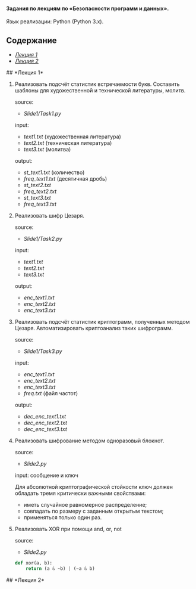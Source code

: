 #### Задания по лекциям по «Безопасности программ и данных».

Язык реализации: Python (Python 3.x).

## Содержание
- [*Лекция 1*](#lec1)
- [*Лекция 2*](#lec2)

<a name="lec1"/>
## *Лекция 1*

1. Реализовать подсчёт статистик встречаемости букв.
Составить шаблоны для художественной и технической литературы,
молитв.
	
	source:
	- *Slide1/Task1.py*
	
	input:
	- *text1.txt* (художественная литература)
	- *text2.txt* (техническая литература)
	- *text3.txt* (молитва)

	output:
	- *st_text1.txt* (количество)
	- *freq_text1.txt* (десятичная дробь)
	- *st_text2.txt*
	- *freq_text2.txt*	
	- *st_text3.txt*
	- *freq_text3.txt*

2. Реализовать шифр Цезаря.
	
	source:
	- *Slide1/Task2.py*	

	input:	
	- *text1.txt*
	- *text2.txt* 
	- *text3.txt*

	output:
	- *enc_text1.txt*
	- *enc_text2.txt* 
	- *enc_text3.txt*

3. Реализовать подсчёт статистик криптограмм, полученных 
методом Цезаря. Автоматизировать криптоанализ таких шифрограмм.
	
	source:	
	- *Slide1/Task3.py*	

	input:
	- *enc_text1.txt*
	- *enc_text2.txt* 
	- *enc_text3.txt*
	- *freq.txt* (файл частот)	

	output:
	- *dec_enc_text1.txt*
	- *dec_enc_text2.txt* 
	- *dec_enc_text3.txt*

4. Реализовать шифрование методом одноразовый блокнот.
	
	source:
	- *Slide2.py*

	input: сообщение и ключ	

	Для абсолютной криптографической стойкости ключ 
	должен обладать тремя критически важными свойствами:
	* иметь случайное равномерное распределение;
	* совпадать по размеру с заданным открытым текстом;
	* применяться только один раз.
	
5. Реализовать XOR при помощи and, or, not
	
	source:
	- *Slide2.py*
	
	```python
	def xor(a, b):
   		return (a & ~b) | (~a & b)
	```

<a name="lec2"/>
## *Лекция 2*